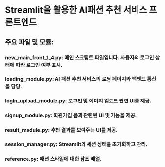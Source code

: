 # Streamlit을 활용한 AI패션 추천 서비스 프론트엔드

## 주요 파일 및 모듈:

### new_main_front_1_4.py: 메인 스크립트 파일입니다. 사용자의 로그인 상태에 따라 로그인 여부 표시.

### loading_module.py: AI 패션 추천 서비스의 로딩 페이지와 백엔드 통신을 담당.

### login_upload_module.py: 로그인 및 이미지 업로드 관련 UI를 제공.

### signup_module.py: 회원가입 폼과 관련된 UI 및 기능을 제공.

### result_module.py: 추천 결과를 보여주는 UI를 제공.

### session_manager.py: Streamlit의 세션 상태를 초기화하고 관리.

### reference.py: 패션 스타일에 대한 참조 배열.


